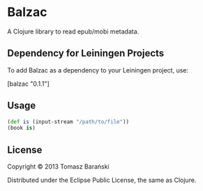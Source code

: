 # Balzac

A Clojure library to read epub/mobi metadata.

## Dependency for Leiningen Projects

To add Balzac as a dependency to your Leiningen project, use:

[balzac "0.1.1"]

## Usage

```clojure
(def is (input-stream "/path/to/file"))
(book is)
```


## License

Copyright © 2013 Tomasz Barański

Distributed under the Eclipse Public License, the same as Clojure.
